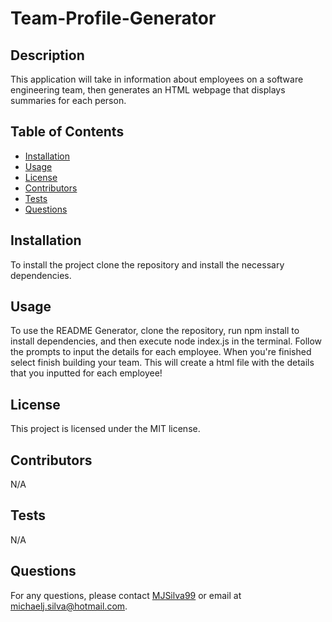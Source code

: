 # Team-Profile-Generator
  ## Description
  This application will take in information about employees on a software engineering team, then generates an HTML webpage that displays summaries for each person.
  
  ## Table of Contents
  - [Installation](#installation)
  - [Usage](#usage)
  - [License](#license)
  - [Contributors](#contributors)
  - [Tests](#tests)
  - [Questions](#questions)
  
  ## Installation
  To install the project clone the repository and install the necessary dependencies.
  
  ## Usage
  To use the README Generator, clone the repository, run npm install to install dependencies, and then execute node index.js in the terminal. Follow the prompts to input the details for each employee. When you're finished select finish building your team. This will create a html file with the details that you inputted for each employee!
  
  ## License
  This project is licensed under the MIT license.
  
  ## Contributors
  N/A
  
  ## Tests
  N/A
  
  ## Questions
  For any questions, please contact [MJSilva99](https://github.com/MJSilva99) or email at michaelj.silva@hotmail.com.   